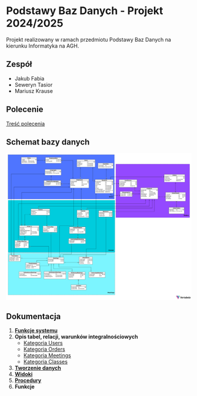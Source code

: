 # Podstawy Baz Danych - Projekt 2024/2025

Projekt realizowany w ramach przedmiotu Podstawy Baz Danych na kierunku Informatyka na AGH.

## Zespół

- Jakub Fabia
- Seweryn Tasior
- Mariusz Krause

## Polecenie

[Treść polecenia](/projektowanie/BD_2024.pdf)

## Schemat bazy danych

![schemat](/projektowanie/Schemat.png)

## Dokumentacja

1. **[Funkcje systemu](/projektowanie/funkcjeSystemu.md)**
2. **Opis tabel, relacji, warunków integralnościowych**
    * [Kategoria Users](/opis-tabel/Users.md)
    * [Kategoria Orders](/opis-tabel/Orders.md)
    * [Kategoria Meetings](/opis-tabel/Meetings.md)
    * [Kategoria Classes](/opis-tabel/Classes.md)
3. [**Tworzenie danych**](/tworzenie-danych.md)
4. [**Widoki**](/widoki.md)
5. [**Procedury**](/procedury.md)
6. **Funkcje**